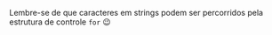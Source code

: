 Lembre-se de que caracteres em strings podem ser percorridos pela estrutura de controle `for` :wink:
